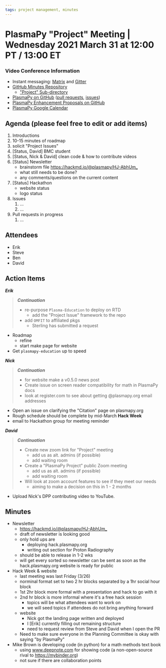 ```yaml
---
tags: project management, minutes
---
```


# PlasmaPy "Project" Meeting | Wednesday 2021 March 31 at 12:00 PT / 13:00 ET

### Video Conference Information
* Instant messaging: [Matrix](https://element.im/app/#/room/#plasmapy:openastronomy.org) and [Gitter](https://gitter.im/PlasmaPy/Lobby)
* [GitHub Minutes Repository](https://github.com/PlasmaPy/plasmapy-project/tree/master/minutes)
    * ["Project" Sub-directory](https://github.com/PlasmaPy/plasmapy-project/tree/master/minutes/_project)
* [PlasmaPy on GitHub](https://github.com/PlasmaPy/plasmapy) ([pull requests](https://github.com/PlasmaPy/plasmapy/pulls), [issues](https://github.com/PlasmaPy/plasmapy/issues))
* [PlasmaPy Enhancement Proposals on GitHub](https://github.com/PlasmaPy/PlasmaPy-PLEPs)
* [PlasmaPy Google Calendar](https://calendar.google.com/calendar?cid=bzVsb3ZkcW0zaWxsam00ZTlrMDd2cmw5bWdAZ3JvdXAuY2FsZW5kYXIuZ29vZ2xlLmNvbQ)

## Agenda (please feel free to edit or add items)

1. Introductions
2. 10-15 minutes of roadmap
3. solicit "Project Issues"
4. [Status, David] BMC student
5. [Status, Nick & David] clean code & how to contribute videos
6. [Status] Newsletter
    * brainstorm file <https://hackmd.io/@plasmapy/HJ-AbhUm_>
    * what still needs to be done?
    * any comments/questions on the current content
7. [Status] Hackathon
    * website status
    * logo status
7. Issues
    1. ...
    2. ...
8. Pull requests in progress 
    1. ...
    
## Attendees

* Erik
* Steve
* Ben
* David

## Action Items

***Erik***
> ***Continuation***
>
> * re-purpose `Plasma-Education` to deploy on RTD
>   * add the "Project Issue" framework to the repo
> * add `OMFIT` to affiliated pkgs
>   * Sterling has submitted a request
>
* Roadmap
  * refine
  * start make page for website
* Get `plasmapy-education` up to speed

***Nick***
> ***Continuation***
>
> * for website make a v0.5.0 news post
> * Create issue on screen reader compatibility for math in PlasmaPy docs
> * look at register.com to see about getting @plasmapy.org email addresses
> 
* Open an issue on clarifying the "Citation" page on plasmapy.org
* Rough schedule should be complete by mid-March **Hack Week**
* email to Hackathon group for meeting reminder

***David***
> ***Continuation***
>
> * Create new zoom link for "Project" meeting
>     * add us as alt. admins (if possible)
>     * add waiting room
> * Create a "PlasmaPy Project" public Zoom meeting
>     * add us as alt. admins (if possible)
>     * add waiting room
> * Will look at zoom account features to see if they meet our needs
>     * aiming to make a decision on this in 1 - 2 months
> 
* Upload Nick's DPP contributing video to YouTube.

## Minutes

* Newsletter
    * <https://hackmd.io/@plasmapy/HJ-AbhUm_>
    * draft of newsletter is looking good
    * only hold ups are
        * deploying hack.plasmapy.org
        * writing out section for Proton Radiography
    * should be able to release in 1-2 wks
    * will get every sorted so newsletter can be sent as soon as the hack.plasmapy.org website is ready for public
* Hack Week & website
    * last meeting was last Friday (3/26)
    * norminal format set to two 2 hr blocks separated by a 1hr social hour block
    * 1st 2hr block more formal with a presentation and hack to go with it
    * 2nd hr block is more informal where it's a free hack session
        * topics will be what attendees want to work on
        * we will seed topics if attendees do not bring anything forward
    * website
        * Nick got the landing page written and deployed
        * I [Erik] currently filling out remaining structure
        * need to request review from Steve and David when I open the PR
    * Need to make sure everyone in the Planning Committee is okay with saying "by PlasmaPy"
* Mike Brown is developing code (in python) for a math methods text book
    * using www.deepnote.com for showing code (a non-open-source rival to <https://mybinder.org>)
    * not sure if there are collaboration points
